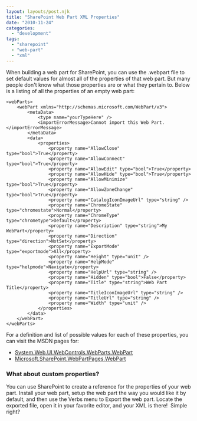 ```yaml
---
layout: layouts/post.njk
title: "SharePoint Web Part XML Properties"
date: "2010-11-24"
categories: 
  - "development"
tags: 
  - "sharepoint"
  - "web-part"
  - "xml"
---
```


When building a web part for SharePoint, you can use the .webpart file to set default values for almost all of the properties of that web part. But many people don't know what those properties are or what they pertain to. Below is a listing of all the properties of an empty web part:

``` markup
<webParts>
    <webPart xmlns="http://schemas.microsoft.com/WebPart/v3">
        <metaData>
            <type name="yourTypeHere" />
            <importErrorMessage>Cannot import this Web Part.</importErrorMessage>
        </metaData>
        <data>
            <properties>
                <property name="AllowClose" type="bool">True</property>
                <property name="AllowConnect" type="bool">True</property>
                <property name="AllowEdit" type="bool">True</property>
                <property name="AllowHide" type="bool">True</property>
                <property name="AllowMinimize" type="bool">True</property>
                <property name="AllowZoneChange" type="bool">True</property>
                <property name="CatalogIconImageUrl" type="string" />
                <property name="ChromeState" type="chromestate">Normal</property>
                <property name="ChromeType" type="chrometype">Default</property>
                <property name="Description" type="string">My WebPart</property>
                <property name="Direction" type="direction">NotSet</property>
                <property name="ExportMode" type="exportmode">All</property>
                <property name="Height" type="unit" />
                <property name="HelpMode" type="helpmode">Navigate</property>
                <property name="HelpUrl" type="string" />
                <property name="Hidden" type="bool">False</property>
                <property name="Title" type="string">Web Part Title</property>
                <property name="TitleIconImageUrl" type="string" />
                <property name="TitleUrl" type="string" />
                <property name="Width" type="unit" />
            </properties>
        </data>
    </webPart>
</webParts>
```

For a definition and list of possible values for each of these properties, you can visit the MSDN pages for:

- [System.Web.UI.WebControls.WebParts.WebPart](http://msdn.microsoft.com/en-us/library/system.web.ui.webcontrols.webparts.webpart_properties.aspx "MSDN page for ASP.NET WebPart object")
- [Microsoft.SharePoint.WebPartPages.WebPart](http://msdn.microsoft.com/en-us/library/microsoft.sharepoint.webpartpages.webpart_properties.aspx "MSDN page for SharePoint WebPart object")

<h3>What about custom properties?</h3>

You can use SharePoint to create a reference for the properties of your web part. Install your web part, setup the web part the way you would like it by default, and then use the Verbs menu to Export the web part. Locate the exported file, open it in your favorite editor, and your XML is there!  Simple right?
